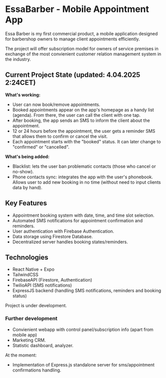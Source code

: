 # EssaBarber - Mobile Appointment App

Essa Barber is my first commercial product, a mobile application designed for barbershop owners to manage client appointments efficiently.

The project will offer subscription model for owners of service premises in exchange of the most convienient customer relation management system in the industry.

## Current Project State (updated: 4.04.2025 2:24CET)

**What's working:**

- User can now book/remove appointments.
- Booked appointments appear on the app's homepage as a handy list (agenda). From there, the user can call the client with one tap.
- After booking, the app sends an SMS to inform the client about the appointment.
- 12 or 24 hours before the appointment, the user gets a reminder SMS that allows them to confirm or cancel the visit.
- Each appointment starts with the "booked" status. It can later change to "confirmed" or "cancelled".

**What's being added:**

- Blacklist: lets the user ban problematic contacts (those who cancel or no-show).
- Phone contacts sync: integrates the app with the user's phonebook. Allows user to add new booking in no time (without need to input clients data by hand).

## Key Features

- Appointment booking system with date, time, and time slot selection.
- Automated SMS notifications for appointment confirmation and reminders.
- User authentication with Firebase Authentication.
- Data storage using Firestore Database.
- Decentralized server handles booking states/reminders.

## Technologies

- React Native + Expo
- TailwindCSS
- FirebaseAPI (Firestore, Authentication)
- TwilioAPI (SMS notifications)
- ExpressJS backend (handling SMS notifications, reminders and booking status)

Project is under development.

### Further development

- Convienient webapp with control panel/subscription info (apart from mobile app)
- Marketing CRM.
- Statistic dashboard, analyzer.

At the moment:

- Implementation of Express.js standalone server for sms/appointment confirmations handling.
